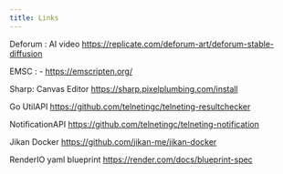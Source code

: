 ```yaml
---
title: Links
---
```


Deforum : AI video
https://replicate.com/deforum-art/deforum-stable-diffusion

EMSC : -
https://emscripten.org/

Sharp: Canvas Editor
https://sharp.pixelplumbing.com/install

Go UtilAPI
https://github.com/telnetingc/telneting-resultchecker

NotificationAPI
https://github.com/telnetingc/telneting-notification

Jikan Docker 
https://github.com/jikan-me/jikan-docker

RenderIO yaml blueprint
https://render.com/docs/blueprint-spec

